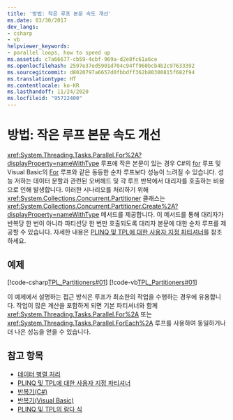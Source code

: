 ```yaml
---
title: '방법: 작은 루프 본문 속도 개선'
ms.date: 03/30/2017
dev_langs:
- csharp
- vb
helpviewer_keywords:
- parallel loops, how to speed up
ms.assetid: c7a66677-cb59-4cbf-969a-d2e8fc61a6ce
ms.openlocfilehash: 2597e37ed5901d704c94ff960bcb4b2c97633392
ms.sourcegitcommit: d8020797a6657d0fbbdff362b80300815f682f94
ms.translationtype: HT
ms.contentlocale: ko-KR
ms.lasthandoff: 11/24/2020
ms.locfileid: "95722400"
---
```

# <a name="how-to-speed-up-small-loop-bodies"></a>방법: 작은 루프 본문 속도 개선

<xref:System.Threading.Tasks.Parallel.For%2A?displayProperty=nameWithType> 루프에 작은 본문이 있는 경우 C#의 [for](../../csharp/language-reference/keywords/for.md) 루프 및 Visual Basic의 [For](/previous-versions/visualstudio/visual-studio-2008/44kykk21(v=vs.90)) 루프와 같은 동등한 순차 루프보다 성능이 느려질 수 있습니다. 성능 저하는 데이터 분할과 관련된 오버헤드 및 각 루프 반복에서 대리자를 호출하는 비용으로 인해 발생합니다. 이러한 시나리오를 처리하기 위해 <xref:System.Collections.Concurrent.Partitioner> 클래스는 <xref:System.Collections.Concurrent.Partitioner.Create%2A?displayProperty=nameWithType> 메서드를 제공합니다. 이 메서드를 통해 대리자가 반복당 한 번이 아니라 파티션당 한 번만 호출되도록 대리자 본문에 대한 순차 루프를 제공할 수 있습니다. 자세한 내용은 [PLINQ 및 TPL에 대한 사용자 지정 파티셔너](custom-partitioners-for-plinq-and-tpl.md)를 참조하세요.  
  
## <a name="example"></a>예제  

 [!code-csharp[TPL_Partitioners#01](../../../samples/snippets/csharp/VS_Snippets_Misc/tpl_partitioners/cs/partitioner01.cs#01)]
 [!code-vb[TPL_Partitioners#01](../../../samples/snippets/visualbasic/VS_Snippets_Misc/tpl_partitioners/vb/partitionercreate01.vb#01)]  
  
 이 예제에서 설명하는 접근 방식은 루프가 최소한의 작업을 수행하는 경우에 유용합니다. 작업이 많은 계산을 포함하게 되면 기본 파티셔너와 함께 <xref:System.Threading.Tasks.Parallel.For%2A> 또는 <xref:System.Threading.Tasks.Parallel.ForEach%2A> 루프를 사용하여 동일하거나 더 나은 성능을 얻을 수 있습니다.  
  
## <a name="see-also"></a>참고 항목

- [데이터 병렬 처리](data-parallelism-task-parallel-library.md)
- [PLINQ 및 TPL에 대한 사용자 지정 파티셔너](custom-partitioners-for-plinq-and-tpl.md)
- [반복기(C#)](../../csharp/programming-guide/concepts/iterators.md)
- [반복기(Visual Basic)](../../visual-basic/programming-guide/concepts/iterators.md)
- [PLINQ 및 TPL의 람다 식](lambda-expressions-in-plinq-and-tpl.md)
